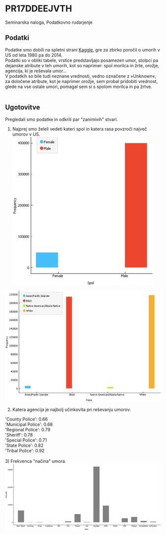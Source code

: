 # PR17DDEEJVTH
Seminarska naloga, Podatkovno rudarjenje

## Podatki

Podatke smo dobili na spletni strani [Kaggle](https://www.kaggle.com/murderaccountability/homicide-reports), gre za zbirko poročil o umorih v US od leta 1980 pa do 2014.<br/>
Podatki so v obliki tabele, vrstice predstavljajo posamezen umor, stolpci pa dejanske atribute v teh umorih, kot so naprimer: spol morilca in žrte, orožje, agencija, ki je reševala umor...<br/>
V podatkih so bile tudi neznane vrednosti, vedno označene z »Unknown«, za določene atribute, kot je naprimer orožje, sem probal pridobiti vrednost, glede na vse ostale umori, pomagal sem si s spolom morilca in pa žrtve.<br/>
<br/>

## Ugotovitve

Pregledali smo podatke in odkrili par "zanimivih" stvari.<br/>
1) Najprej smo želeli vedeti kateri spol in katera rasa povzroči največ umorov v US.<br/>
![alt text](https://github.com/bambuco2/PR17DDEEJVTH/blob/master/spol_umor.png)

![alt text](https://github.com/bambuco2/PR17DDEEJVTH/blob/master/race_umor.png)

2) Katera agencija je najbolj učinkovita pri reševanju umorov.<br/>

'County Police': 0.66<br/>
'Municipal Police': 0.68<br/>
'Regional Police': 0.79<br/>
'Sheriff': 0.78<br/>
'Special Police': 0.71<br/>
'State Police': 0.82<br/>
'Tribal Police': 0.92<br/>
<br/>
3) Frekvenca "načina" umora.<br/>
![alt text](https://github.com/bambuco2/PR17DDEEJVTH/blob/master/orozja.png)




